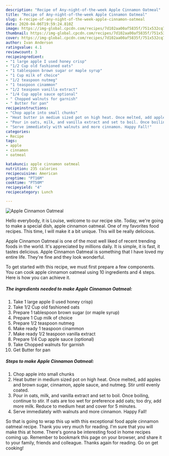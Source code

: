 ```yaml
---
description: "Recipe of Any-night-of-the-week Apple Cinnamon Oatmeal"
title: "Recipe of Any-night-of-the-week Apple Cinnamon Oatmeal"
slug: 4-recipe-of-any-night-of-the-week-apple-cinnamon-oatmeal
date: 2020-04-06T19:59:24.810Z
image: https://img-global.cpcdn.com/recipes/7d102aa00af5835f/751x532cq70/apple-cinnamon-oatmeal-recipe-main-photo.jpg
thumbnail: https://img-global.cpcdn.com/recipes/7d102aa00af5835f/751x532cq70/apple-cinnamon-oatmeal-recipe-main-photo.jpg
cover: https://img-global.cpcdn.com/recipes/7d102aa00af5835f/751x532cq70/apple-cinnamon-oatmeal-recipe-main-photo.jpg
author: Ivan Anderson
ratingvalue: 4.1
reviewcount: 3
recipeingredient:
- "1 large apple I used honey crisp"
- "1/2 Cup old fashioned oats"
- "1 tablespoon brown sugar or maple syrup"
- "1 Cup milk of choice"
- "1/2 teaspoon nutmeg"
- "1 teaspoon cinammon"
- "1/2 teaspoon vanilla extract"
- "1/4 Cup apple sauce optional"
- " Chopped walnuts for garnish"
- " Butter for pan"
recipeinstructions:
- "Chop apple into small chunks"
- "Heat butter in medium sized pot on high heat. Once melted, add apples and brown sugar, cinnamon, apple sauce, and nutmeg. Stir until evenly coated."
- "Pour in oats, milk, and vanilla extract and set to boil. Once boiling, continue to stir. If oats are too wet for preference add oats; too dry, add more milk. Reduce to medium heat and cover for 5 minutes."
- "Serve immediately with walnuts and more cinnamon. Happy Fall!"
categories:
- Recipe
tags:
- apple
- cinnamon
- oatmeal

katakunci: apple cinnamon oatmeal 
nutrition: 235 calories
recipecuisine: American
preptime: "PT16M"
cooktime: "PT50M"
recipeyield: "4"
recipecategory: Lunch

---
```



![Apple Cinnamon Oatmeal](https://img-global.cpcdn.com/recipes/7d102aa00af5835f/751x532cq70/apple-cinnamon-oatmeal-recipe-main-photo.jpg)

Hello everybody, it is Louise, welcome to our recipe site. Today, we're going to make a special dish, apple cinnamon oatmeal. One of my favorites food recipes. This time, I will make it a bit unique. This will be really delicious.

Apple Cinnamon Oatmeal is one of the most well liked of recent trending foods in the world. It's appreciated by millions daily. It is simple, it is fast, it tastes delicious. Apple Cinnamon Oatmeal is something that I have loved my entire life. They're fine and they look wonderful.




To get started with this recipe, we must first prepare a few components. You can cook apple cinnamon oatmeal using 10 ingredients and 4 steps. Here is how you can achieve it.

##### The ingredients needed to make Apple Cinnamon Oatmeal:

1. Take 1 large apple (I used honey crisp)
1. Take 1/2 Cup old fashioned oats
1. Prepare 1 tablespoon brown sugar (or maple syrup)
1. Prepare 1 Cup milk of choice
1. Prepare 1/2 teaspoon nutmeg
1. Make ready 1 teaspoon cinammon
1. Make ready 1/2 teaspoon vanilla extract
1. Prepare 1/4 Cup apple sauce (optional)
1. Take  Chopped walnuts for garnish
1. Get  Butter for pan




##### Steps to make Apple Cinnamon Oatmeal:

1. Chop apple into small chunks
1. Heat butter in medium sized pot on high heat. Once melted, add apples and brown sugar, cinnamon, apple sauce, and nutmeg. Stir until evenly coated.
1. Pour in oats, milk, and vanilla extract and set to boil. Once boiling, continue to stir. If oats are too wet for preference add oats; too dry, add more milk. Reduce to medium heat and cover for 5 minutes.
1. Serve immediately with walnuts and more cinnamon. Happy Fall!




So that is going to wrap this up with this exceptional food apple cinnamon oatmeal recipe. Thank you very much for reading. I'm sure that you will make this at home. There's gonna be interesting food in home recipes coming up. Remember to bookmark this page on your browser, and share it to your family, friends and colleague. Thanks again for reading. Go on get cooking!
